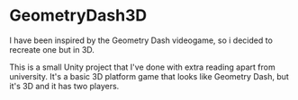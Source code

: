 # GeometryDash3D
I have been inspired by the Geometry Dash videogame, so i decided to recreate one but in 3D.

This is a small Unity project that I've done with extra reading apart from university. It's a basic 3D platform game that looks like Geometry Dash, but it's 3D and it has two players.

